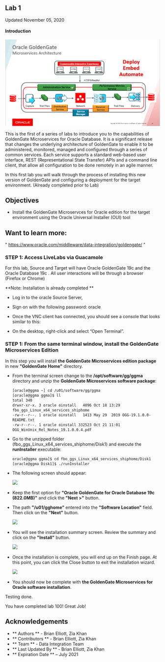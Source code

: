 ## Lab 1

Updated November 05, 2020

#### Introduction

![](./images/ggmicroservicesarchitecture.png)

This is the first of a series of labs to introduce you to the capabilities of GoldenGate Microservices for Oracle Database.   It is a significant release that changes the underlying architecture of GoldenGate to enable it to be administered, monitored, managed and configured through a series of common services.   Each service supports a standard web-based user interface, REST (Representational State Transfer) APIs and a command line client, that allow all configuration to be done remotely in an agile manner. 

In this first lab you will walk through the process of installing this new version of GoldenGate and configuring a deployment for the target environment. (Already completed prior to Lab)

## Objectives

-	Install the GoldenGate Microservces for Oracle edition for the target environment using the Oracle Universal Installer (OUI) tool

## Want to learn more:
" https://www.oracle.com/middleware/data-integration/goldengate/ "

### **STEP 1**: Access LiveLabs via Guacamole

For this lab, Source and Target will have Oracle GoldenGate 19c and the Oracle Database 19c . All user interactions will be through a browser (Firefox or Chrome)

**Note: Installation is already completed **



-	Log in to the oracle Source Server, 



-	Sign on with the following password: oracle



-	Once the VNC client has connected, you should see a console that looks similar to this:



-	On the desktop, right-click and select “Open Terminal”.


### **STEP 1**: From the same terminal window, install the GoldenGate Microservices Edition

In this step you will install **the GoldenGate Microservices edition package** in new **"GoldenGate Home"** directory.

-	From the terminal screen change to the **/opt/software/gg/ggma** directory and unzip the **GoldenGate Microservices software package**:
 
		[oracle@ggma ~] cd /u01/software/gg/ggma
		[oracle@ggma ggma]$ ll
		total 340
		drwxr-xr-x. 3 oracle oinstall   4096 Oct 18 13:29 fbo_ggs_Linux_x64_services_shiphome
		-rw-r--r--. 1 oracle oinstall   1413 May 29  2019 OGG-19.1.0.0-README.txt
		-rw-r--r--. 1 oracle oinstall 332523 Oct 21 11:01 OGG_WinUnix_Rel_Notes_19.1.0.0.4.pdf

-	Go to the unzipped folder (fbo_ggs_Linux_x64_services_shiphome/Disk1) and execute the **runInstaller** executable:

		oracle@ggma ggma]$ cd fbo_ggs_Linux_x64_services_shiphome/Disk1
		[oracle@ggma Disk1]$ ./runInstaller 

- The following screen should appear:

	![](images/100/Lab001_1.jpg)

- Keep the first option for **"Oracle GoldenGate for Oracle Database 19c (822.0MB)"** and click the **"Next >"** button.

- The path **"/u01/gghome"** entered into the **"Software Location"** field.  Then click on the **"Next"** button.

    ![](images/100/Lab001_2.jpg)

- You will see the installation summary screen.   Review the summary and click on the **"Install"** button.

    ![](images/100/Lab001_3.jpg)

- Once the installation is complete, you will end up on the Finish page. At this point, you
can click the Close button to exit the installation wizard.

	![](images/100/Lab001_4.jpg)
	

- You should now be complete with **the GoldenGate Microservices for Oracle software installation**.

Testing done.

You have completed lab 100! Great Job!

## Acknowledgements

 - ** Authors ** - Brian Elliott, Zia Khan
 - ** Contributors ** - Brian Elliott, Zia Khan
 - ** Team ** - Data Integration Team
 - ** Last Updated By ** - Brian Elliott, Zia Khan
 - ** Expiration Date ** – July 2021


